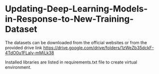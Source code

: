 # Updating-Deep-Learning-Models-in-Response-to-New-Training-Dataset
The datasets can be downloaded from the official websites or from the provided drive link https://drive.google.com/drive/folders/1zWeZb35dckF-4TdO0u1FLalv-mMjLk38

Installed libraries are listed in requirements.txt file to create virtual environment.
